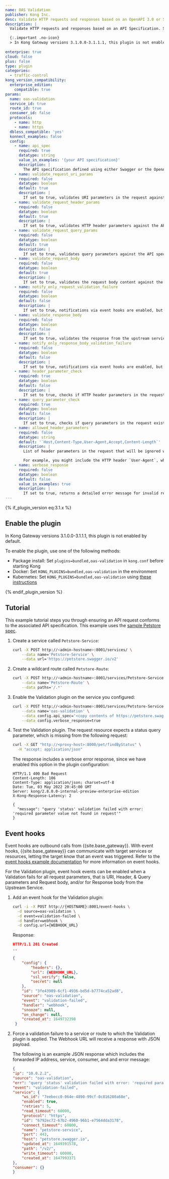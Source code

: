 ```yaml
---
name: OAS Validation
publisher: Kong Inc.
desc: Validate HTTP requests and responses based on an OpenAPI 3.0 or Swagger API Specification
description: |
  Validate HTTP requests and responses based on an API Specification. Supports both Swagger v2 and OpenAPI v3 specifications JSON request and response bodies, with support for schema definitions described using JSON Schema draft v4. For JSON Schema draft 4 type schemas, see the [JSON Schema documentation](https://json-schema.org/) for details on the format and examples.

  {:.important .no-icon}
  > In Kong Gateway versions 3.1.0.0-3.1.1.1, this plugin is not enabled by default. Upgrade to 3.1.1.2, or manually [enable the plugin](#enable-the-plugin).
  
enterprise: true
cloud: false
plus: false
type: plugin
categories:
  - traffic-control
kong_version_compatibility:
  enterprise_edition:
    compatible: true
params:
  name: oas-validation
  service_id: true
  route_id: true
  consumer_id: false
  protocols:
    - name: http
    - name: https
  dbless_compatible: 'yes'
  konnect_examples: false
  config:
    - name: api_spec
      required: true
      datatype: string
      value_in_examples: '{your API specification}'
      description: |
        The API specification defined using either Swagger or the OpenAPI. This can be either a JSON or YAML based file. If using a YAML file, the spec needs to be URL encoded to preserve the YAML format.
    - name: validate_request_uri_params
      required: false
      datatype: boolean
      default: true
      description: |
        If set to true, validates URI parameters in the request against the API specification.
    - name: validate_request_header_params
      required: false
      datatype: boolean
      default: true
      description: |
        If set to true, validates HTTP header parameters against the API specification.
    - name: validate_request_query_params
      required: false
      datatype: boolean
      default: true
      description: |
        If set to true, validates query parameters against the API specification.
    - name: validate_request_body
      required: false
      datatype: boolean
      default: true
      description: |
        If set to true, validates the request body content against the API specification.
    - name: notify_only_request_validation_failure
      required: false
      datatype: boolean
      default: false
      description: |
        If set to true, notifications via event hooks are enabled, but request based validation failures don't affect the request flow.
    - name: validate_response_body
      required: false
      datatype: boolean
      default: false
      description: |
        If set to true, validates the response from the upstream services against the API specification. If validation fails, it results in an `HTTP 406 Not Acceptable` status code.
    - name: notify_only_response_body_validation_failure
      required: false
      datatype: boolean
      default: false
      description: |
        If set to true, notifications via event hooks are enabled, but response validation failures don't affect the response flow.
    - name: header_parameter_check
      required: true
      datatype: boolean
      default: false
      description: |
        If set to true, checks if HTTP header parameters in the request exist in the API specification.
    - name: query_parameter_check
      required: true
      datatype: boolean
      default: false
      description: |
        If set to true, checks if query parameters in the request exist in the API specification.
    - name: allowed_header_parameters
      required: false
      datatype: string
      default: '`Host,Content-Type,User-Agent,Accept,Content-Length`'
      description: |
        List of header parameters in the request that will be ignored when performing HTTP header validation. These are additional headers added to an API request beyond those defined in the API specification.

        For example, you might include the HTTP header `User-Agent`, which lets servers and network peers identify the application, operating system, vendor, and/or version of the requesting user agent.
    - name: verbose_response
      required: false
      datatype: boolean
      default: false
      value_in_examples: true
      description: |
        If set to true, returns a detailed error message for invalid requests & responses. This is useful while testing.
---
```


{% if_plugin_version eq:3.1.x %}
## Enable the plugin

In Kong Gateway versions 3.1.0.0-3.1.1.1, this plugin is not enabled by default.

To enable the plugin, use one of the following methods:
  * Package install: Set `plugins=bundled,oas-validation` in `kong.conf` before starting Kong
  * Docker: Set `KONG_PLUGINS=bundled,oas-validation` in the environment
  * Kubernetes: Set `KONG_PLUGINS=bundled,oas-validation` using [these instructions](/kubernetes-ingress-controller/latest/guides/setting-up-custom-plugins/#modify-configuration)

{% endif_plugin_version %}

## Tutorial

This example tutorial steps you through ensuring an API request conforms to the associated API specification. This example uses the [sample Petstore spec](https://petstore.swagger.io/).

1. Create a service called `Petstore-Service`:

    ```bash
    curl -X POST http://<admin-hostname>:8001/services/ \
        --data name='Petstore-Service' \
        --data url='https://petstore.swagger.io/v2'
    ```

2. Create a wildcard route called `Petstore-Route`:

    ```bash
    curl -X POST http://<admin-hostname>:8001/services/Petstore-Service/routes \
        --data name='Petstore-Route' \
        --data paths='/.*'
    ```

3. Enable the Validation plugin on the service you configured:

    ```bash
    curl -X POST http://<admin-hostname>:8001/services/Petstore-Service/plugins \
        --data name='oas-validation' \
        --data config.api_spec='<copy contents of https://petstore.swagger.io/v2/swagger.json here>' \
        --data config.verbose_response=true
    ```

4. Test the Validation plugin. The request resource expects a status query parameter,
 which is missing from the following request:

    ```bash
    curl -X GET "http://<proxy-host>:8000/pet/findByStatus" \
      -H "accept: application/json"
    ```

    The response includes a verbose error response, since we have enabled this option in the plugin configuration:

    ```
    HTTP/1.1 400 Bad Request
    Content-Length: 106
    Content-Type: application/json; charset=utf-8
    Date: Tue, 03 May 2022 20:45:00 GMT
    Server: kong/2.8.0.0-internal-preview-enterprise-edition
    X-Kong-Response-Latency: 2

    {
      "message": "query 'status' validation failed with error: 'required parameter value not found in request'"
    }
    ```

## Event hooks

Event hooks are outbound calls from {{site.base_gateway}}. With event hooks, {{site.base_gateway}} can communicate with target services or resources, letting the target know that an event was triggered. Refer to the [event hooks example documentation](/gateway/latest/kong-enterprise/event-hooks/) for more information on event hooks.

For the Validation plugin, event hook events can be enabled when a Validation fails for all request parameters, that is URI, Header, & Query parameters and Request body, and/or for Response body from the Upstream Service.

1.  Add an event hook for the Validation plugin:

    ```sh
    curl -i -X POST http://{HOSTNAME}:8001/event-hooks \
      -d source=oas-validation \
      -d event=validation-failed \
      -d handler=webhook \
      -d config.url={WEBHOOK_URL}
    ```

    Response:
    ```json
    HTTP/1.1 201 Created
    ..

    {
        "config": {
            "headers": {},
            "url": {WEBHOOK_URL},
            "ssl_verify": false,
            "secret": null
        },
        "id": "3fe43989-6cf1-4936-bd5d-b7774ca52ad8",
        "source": "oas-validation",
        "event": "validation-failed",
        "handler": "webhook",
        "snooze": null,
        "on_change": null,
        "created_at": 1649732398
     }
    ```

2. Force a validation failure to a service or route to which the Validation plugin is applied. The Webhook URL will receive a response with JSON payload.

    The following is an example JSON response which includes the forwarded IP address, service, consumer, and and error message:

    ```json
    {
    "ip": "10.0.2.2",
    "source": "oas-validation",
    "err": "query 'status' validation failed with error: 'required parameter value not found in request'",
    "event": "validation-failed",
    "service": {
        "ws_id": "7eebecc0-064e-4890-99cf-0c816280a68e",
        "enabled": true,
        "retries": 5,
        "read_timeout": 60000,
        "protocol": "https",
        "id": "6792ec72-67b2-4960-96b1-e7564dda3178",
        "connect_timeout": 60000,
        "name": "petstore-service",
        "port": 443,
        "host": "petstore.swagger.io",
        "updated_at": 1649391578,
        "path": "/v2/",
        "write_timeout": 60000,
        "created_at": 1647993371
    },
    "consumer": {}
    }
    ```

